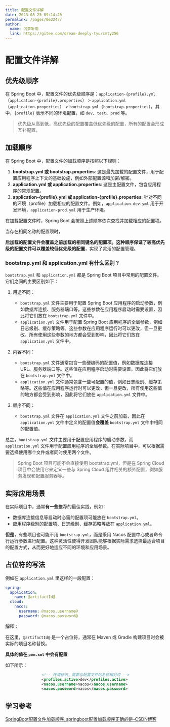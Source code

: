 ```yaml
---
title: 配置文件详解
date: 2023-08-25 09:14:25
permalink: /pages/0e2247/
author: 
  name: 沉梦听雨
  link: https://gitee.com/dream-deeply-tyu/cmty256
---
```

# 配置文件详解

## 优先级顺序

在 Spring Boot 中，配置文件的优先级顺序是：`application-{profile}.yml`（`application-{profile}.properties`） > `application.yml`（`application.properties`） > `bootstrap.yml`（`bootstrap.properties`）。其中，`{profile}` 表示不同的环境配置，如 `dev`、`test`、`prod` 等。

>优先级从高到低，高优先级的配置覆盖低优先级的配置，所有的配置会形成互补配置。



## 加载顺序

在 Spring Boot 中，配置文件的加载顺序是按照以下规则：

1. **bootstrap.yml 或 bootstrap.properties**: 这是最先加载的配置文件，用于配置应用程序上下文的基础设施，例如外部配置源和加密/解密。
2. **application.yml 或 application.properties**: 这是主配置文件，包含应用程序的常规配置。
3. **application-{profile}.yml 或 application-{profile}.properties**: 针对不同的环境（profile）加载相应的配置文件。例如，`application-dev.yml` 用于开发环境，`application-prod.yml` 用于生产环境。

在加载配置文件时，Spring Boot 会按照上述顺序依次查找并加载相应的配置项。

当存在相同名称的配置项时，

**后加载的配置文件会覆盖之前加载的相同键名的配置项。**这种顺序**保证了较高优先级的配置文件可以覆盖较低优先级的配置**，实现了灵活的配置管理。



### bootstrap.yml 和 application.yml 有什么区别？

`bootstrap.yml` 和 `application.yml` 都是 Spring Boot 项目中常用的配置文件。它们之间的主要区别如下：

1. 用途不同：
   - `bootstrap.yml` 文件主要用于配置 Spring Boot 应用程序的启动参数，例如数据库连接、服务器端口等。这些参数在应用程序启动时需要设置，因此将它们放在 `bootstrap.yml` 文件中。
   - `application.yml` 文件用于配置 Spring Boot 应用程序的全局参数，例如日志级别、缓存策略等。这些参数在应用程序运行时可以更改，但一旦更改，所有使用这些参数的地方都会受到影响，因此将它们放在 `application.yml` 文件中。

2. 内容不同：
   - `bootstrap.yml` 文件通常包含一些硬编码的配置值，例如数据库连接 URL、服务器端口等。这些值在应用程序启动时需要设置，因此将它们放在 `bootstrap.yml` 文件中。
   - `application.yml` 文件通常包含一些可配置的值，例如日志级别、缓存策略等。这些值在应用程序运行时可以更改，但一旦更改，所有使用这些值的地方都会受到影响，因此将它们放在 `application.yml` 文件中。

3. 顺序不同：
   - `bootstrap.yml` 文件在 `application.yml` 文件之前加载，因此在 `application.yml` 文件中定义的配置值**会覆盖** `bootstrap.yml`  文件中相同的配置值。

总之，`bootstrap.yml` 文件主要用于配置应用程序的启动参数，而 `application.yml` 文件用于配置应用程序的全局参数。在实际项目中，可以根据需要选择使用哪个文件或者同时使用两个文件。

> Spring Boot 项目可能不会直接使用 bootstrap.yml，但是在 Spring Cloud 项目中会使用它来定义一些与 Spring Cloud 组件相关的额外配置，例如服务发现和配置服务器等。



## 实际应用场景

在实际项目中，通常**有一些**推荐的最佳实践，例如：

- 数据库连接信息等启动时必需的配置项可能放在 `bootstrap.yml`。
- 应用程序级别的配置项、日志级别、缓存策略等放在 `application.yml`。

**但是**，有些项目也可能不用 `bootstrap.yml`，而是采用 Nacos 配置中心或者命令行运行参数进行配置。这种灵活性使得开发团队能够根据实际需求选择最适合项目的配置方式，从而更好地适应不同的环境和应用场景。



## 占位符的写法

例如在 `application.yml` 里这样的一段配置：
```yml
spring:
  application:
    name: @artifactId@
  cloud:
    nacos:
      username: @nacos.username@
      password: @nacos.password@
```

解释：

在这里，`@artifactId@` 是一个占位符，通常在 Maven 或 Gradle 构建项目时会被实际的项目名称替换。

**具体的值在 `pom.xml` 中会有配置**

如下所示：

```xml
                <!-- 环境标识，需要与配置文件的名称相对应 -->
                <profiles.active>dev</profiles.active>
                <nacos.username>nacos</nacos.username>
                <nacos.password>nacos</nacos.password>
```





## 学习参考

[SpringBoot配置文件加载顺序_springboot配置加载顺序正确的是-CSDN博客](https://blog.csdn.net/zxd1435513775/article/details/103773404)